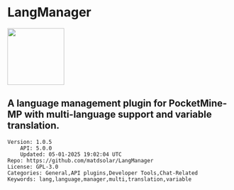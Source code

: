 # LangManager
<img src="https://raw.githubusercontent.com/matiasdamiandelsolar/LangManager/abe0ae637bf16188528eeb487b819d0014e6ac21/icon.png" width="128" height="128" />

## A language management plugin for PocketMine-MP with multi-language support and variable translation.
```properties
Version: 1.0.5
    API: 5.0.0
    Updated: 05-01-2025 19:02:04 UTC
Repo: https://github.com/matdsolar/LangManager
License: GPL-3.0
Categories: General,API plugins,Developer Tools,Chat-Related
Keywords: lang,language,manager,multi,translation,variable
```